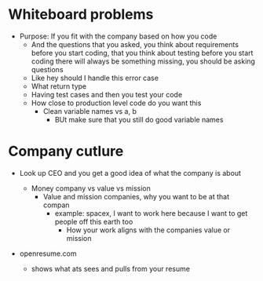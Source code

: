 # Whiteboard problems
* Purpose: If you fit with the company based on how you code
  * And the questions that you asked, you think about requirements before you start coding, that you think about testing before you start coding there will always be something missing, you should be asking questions
  * Like hey should I handle this error case
  * What return type
  * Having test cases and then you test your code
  * How close to production level code do you want this
    * Clean variable names vs a, b
      * BUt make sure that you still do good variable names
     
# Company cutlure
* Look up CEO and you get a good idea of what the company is about
  * Money company vs value vs mission
    * Value and mission companies, why you want to be at that compan
      * example: spacex, I want to work here because I want to get people off this earth too
        * How your work aligns with the companies value or mission

* openresume.com
  * shows what ats sees and pulls from your resume
          
